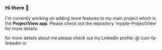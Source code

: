 ### Hi there 👋

I'm currently working on adding more features to my main project which is the **ProjectView app**. Please check out the repository 'mysite-ProjectView' for more details.

for more details about me please check out my LinkedIn profile:
@ icon-fa-linkedin-in

<!--
**stachusmith/stachusmith** is a ✨ _special_ ✨ repository because its `README.md` (this file) appears on your GitHub profile.

Here are some ideas to get you started:

- 🔭 I’m currently working on ...
- 🌱 I’m currently learning ...
- 👯 I’m looking to collaborate on ...
- 🤔 I’m looking for help with ...
- 💬 Ask me about ...
- 📫 How to reach me: ...
- 😄 Pronouns: ...
- ⚡ Fun fact: ...
-->
